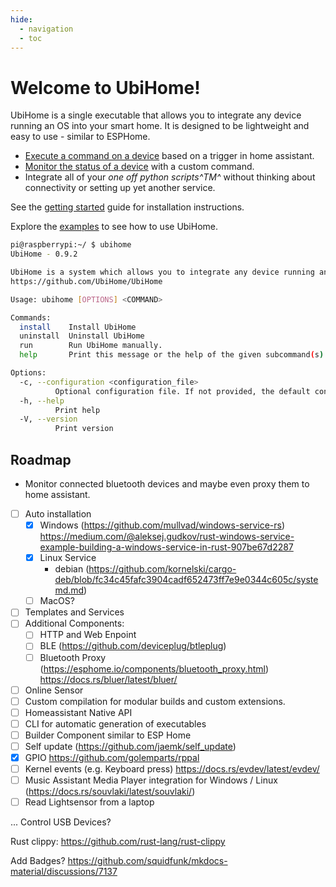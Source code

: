 ```yaml
---
hide:
  - navigation
  - toc
---
```


# Welcome to UbiHome!

UbiHome is a single executable that allows you to integrate any device running an OS into your smart home. 
It is designed to be lightweight and easy to use - similar to ESPHome.

- [Execute a command on a device](./examples/display_notification/index.md) based on a trigger in home assistant. 
- [Monitor the status of a device](./examples/system_ressources/index.md) with a custom command. 
- Integrate all of your _one off python scripts^TM^_ without thinking about connectivity or setting up yet another service.

See the [getting started](getting_started/index.md) guide for installation instructions.

Explore the [examples](examples/index.md) to see how to use UbiHome.

<!-- x-release-please-start-version -->

```bash
pi@raspberrypi:~/ $ ubihome
UbiHome - 0.9.2

UbiHome is a system which allows you to integrate any device running an OS into your smart home.
https://github.com/UbiHome/UbiHome

Usage: ubihome [OPTIONS] <COMMAND>

Commands:
  install    Install UbiHome
  uninstall  Uninstall UbiHome
  run        Run UbiHome manually.
  help       Print this message or the help of the given subcommand(s)

Options:
  -c, --configuration <configuration_file>
          Optional configuration file. If not provided, the default configuration will be used. [default: config.yaml]
  -h, --help
          Print help
  -V, --version
          Print version
```
<!-- x-release-please-end -->

## Roadmap

- Monitor connected bluetooth devices and maybe even proxy them to home assistant.
- [ ] Auto installation
  - [x] Windows (https://github.com/mullvad/windows-service-rs) https://medium.com/@aleksej.gudkov/rust-windows-service-example-building-a-windows-service-in-rust-907be67d2287
  - [x] Linux Service
    - debian (https://github.com/kornelski/cargo-deb/blob/fc34c45fafc3904cadf652473ff7e9e0344c605c/systemd.md)
  - [ ] MacOS?
- [ ] Templates and Services
- [ ] Additional Components:
  - [ ] HTTP and Web Enpoint
  - [ ] BLE (https://github.com/deviceplug/btleplug)
  - [ ] Bluetooth Proxy (https://esphome.io/components/bluetooth_proxy.html)     https://docs.rs/bluer/latest/bluer/
- [ ] Online Sensor
- [ ] Custom compilation for modular builds and custom extensions.
- [ ] Homeassistant Native API
- [ ] CLI for automatic generation of executables
- [ ] Builder Component similar to ESP Home
- [ ] Self update (https://github.com/jaemk/self_update)
- [x] GPIO https://github.com/golemparts/rppal
- [ ] Kernel events (e.g. Keyboard press) https://docs.rs/evdev/latest/evdev/
- [ ] Music Assistant Media Player integration for Windows / Linux (https://docs.rs/souvlaki/latest/souvlaki/)
- [ ] Read Lightsensor from a laptop

... Control USB Devices?

Rust clippy: 
https://github.com/rust-lang/rust-clippy


Add Badges? 
https://github.com/squidfunk/mkdocs-material/discussions/7137
